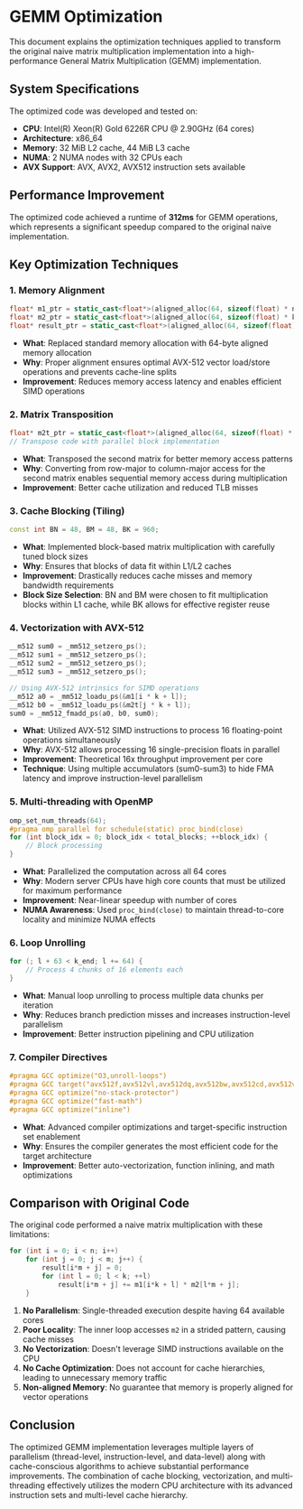 # GEMM Optimization

This document explains the optimization techniques applied to transform the original naive matrix multiplication implementation into a high-performance General Matrix Multiplication (GEMM) implementation.

## System Specifications

The optimized code was developed and tested on:
- **CPU**: Intel(R) Xeon(R) Gold 6226R CPU @ 2.90GHz (64 cores)
- **Architecture**: x86_64
- **Memory**: 32 MiB L2 cache, 44 MiB L3 cache
- **NUMA**: 2 NUMA nodes with 32 CPUs each
- **AVX Support**: AVX, AVX2, AVX512 instruction sets available

## Performance Improvement

The optimized code achieved a runtime of **312ms** for GEMM operations, which represents a significant speedup compared to the original naive implementation.

## Key Optimization Techniques

### 1. Memory Alignment

```cpp
float* m1_ptr = static_cast<float*>(aligned_alloc(64, sizeof(float) * n * k));
float* m2_ptr = static_cast<float*>(aligned_alloc(64, sizeof(float) * k * m));
float* result_ptr = static_cast<float*>(aligned_alloc(64, sizeof(float) * n * m));
```

- **What**: Replaced standard memory allocation with 64-byte aligned memory allocation
- **Why**: Proper alignment ensures optimal AVX-512 vector load/store operations and prevents cache-line splits
- **Improvement**: Reduces memory access latency and enables efficient SIMD operations

### 2. Matrix Transposition

```cpp
float* m2t_ptr = static_cast<float*>(aligned_alloc(64, sizeof(float) * k * m));
// Transpose code with parallel block implementation
```

- **What**: Transposed the second matrix for better memory access patterns
- **Why**: Converting from row-major to column-major access for the second matrix enables sequential memory access during multiplication
- **Improvement**: Better cache utilization and reduced TLB misses

### 3. Cache Blocking (Tiling)

```cpp
const int BN = 48, BM = 48, BK = 960;
```

- **What**: Implemented block-based matrix multiplication with carefully tuned block sizes
- **Why**: Ensures that blocks of data fit within L1/L2 caches
- **Improvement**: Drastically reduces cache misses and memory bandwidth requirements
- **Block Size Selection**: BN and BM were chosen to fit multiplication blocks within L1 cache, while BK allows for effective register reuse

### 4. Vectorization with AVX-512

```cpp
__m512 sum0 = _mm512_setzero_ps();
__m512 sum1 = _mm512_setzero_ps();
__m512 sum2 = _mm512_setzero_ps();
__m512 sum3 = _mm512_setzero_ps();

// Using AVX-512 intrinsics for SIMD operations
__m512 a0 = _mm512_loadu_ps(&m1[i * k + l]);
__m512 b0 = _mm512_loadu_ps(&m2t[j * k + l]);
sum0 = _mm512_fmadd_ps(a0, b0, sum0);
```

- **What**: Utilized AVX-512 SIMD instructions to process 16 floating-point operations simultaneously
- **Why**: AVX-512 allows processing 16 single-precision floats in parallel
- **Improvement**: Theoretical 16x throughput improvement per core
- **Technique**: Using multiple accumulators (sum0-sum3) to hide FMA latency and improve instruction-level parallelism

### 5. Multi-threading with OpenMP

```cpp
omp_set_num_threads(64);
#pragma omp parallel for schedule(static) proc_bind(close)
for (int block_idx = 0; block_idx < total_blocks; ++block_idx) {
    // Block processing
}
```

- **What**: Parallelized the computation across all 64 cores
- **Why**: Modern server CPUs have high core counts that must be utilized for maximum performance
- **Improvement**: Near-linear speedup with number of cores
- **NUMA Awareness**: Used `proc_bind(close)` to maintain thread-to-core locality and minimize NUMA effects

### 6. Loop Unrolling

```cpp
for (; l + 63 < k_end; l += 64) {
    // Process 4 chunks of 16 elements each
}
```

- **What**: Manual loop unrolling to process multiple data chunks per iteration
- **Why**: Reduces branch prediction misses and increases instruction-level parallelism
- **Improvement**: Better instruction pipelining and CPU utilization

### 7. Compiler Directives

```cpp
#pragma GCC optimize("O3,unroll-loops")
#pragma GCC target("avx512f,avx512vl,avx512dq,avx512bw,avx512cd,avx512vbmi,avx512vnni,avx512bitalg,avx512vpopcntdq")
#pragma GCC optimize("no-stack-protector")
#pragma GCC optimize("fast-math")
#pragma GCC optimize("inline")
```

- **What**: Advanced compiler optimizations and target-specific instruction set enablement
- **Why**: Ensures the compiler generates the most efficient code for the target architecture
- **Improvement**: Better auto-vectorization, function inlining, and math optimizations

## Comparison with Original Code

The original code performed a naive matrix multiplication with these limitations:

```cpp
for (int i = 0; i < n; i++)
    for (int j = 0; j < m; j++) {
        result[i*m + j] = 0;
        for (int l = 0; l < k; ++l) 
            result[i*m + j] += m1[i*k + l] * m2[l*m + j];
    }
```

1. **No Parallelism**: Single-threaded execution despite having 64 available cores
2. **Poor Locality**: The inner loop accesses `m2` in a strided pattern, causing cache misses
3. **No Vectorization**: Doesn't leverage SIMD instructions available on the CPU
4. **No Cache Optimization**: Does not account for cache hierarchies, leading to unnecessary memory traffic
5. **Non-aligned Memory**: No guarantee that memory is properly aligned for vector operations

## Conclusion

The optimized GEMM implementation leverages multiple layers of parallelism (thread-level, instruction-level, and data-level) along with cache-conscious algorithms to achieve substantial performance improvements. The combination of cache blocking, vectorization, and multi-threading effectively utilizes the modern CPU architecture with its advanced instruction sets and multi-level cache hierarchy.
